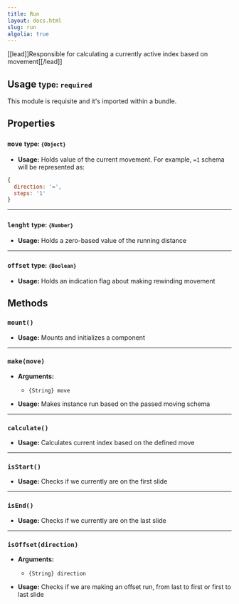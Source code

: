 ```yaml
---
title: Run
layout: docs.html
slug: run
algolia: true
---
```


[[lead]]Responsible for calculating a currently active index based on movement[[/lead]]

## Usage <small>type: `required`</small>

This module is requisite and it's imported within a bundle.

## Properties

### `move` <small>type: `{Object}`</small>

- **Usage:** Holds value of the current movement. For example, `=1` schema will be represented as:

```js
{
  direction: '=',
  steps: '1'
}
```

---

### `lenght` <small>type: `{Number}`</small>

- **Usage:** Holds a zero-based value of the running distance

---

### `offset` <small>type: `{Boolean}`</small>

- **Usage:** Holds an indication flag about making rewinding movement

## Methods

### `mount()`

- **Usage:** Mounts and initializes a component

---

### `make(move)`

- **Arguments:**
  - `{String} move`

- **Usage:** Makes instance run based on the passed moving schema

---

### `calculate()`

- **Usage:** Calculates current index based on the defined move

---

### `isStart()`

- **Usage:** Checks if we currently are on the first slide

---

### `isEnd()`

- **Usage:** Checks if we currently are on the last slide

---

### `isOffset(direction)`

- **Arguments:**
  - `{String} direction`

- **Usage:** Checks if we are making an offset run, from last to first or first to last slide
